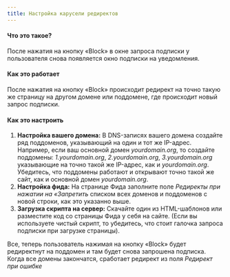 ```yaml
---
title: Настройка карусели редиректов
---
```



#### Что это такое?
После нажатия на кнопку «Block» в окне запроса подписки у пользователя снова появляется окно подписки на уведомления.

#### Как это работает
После нажатия на кнопку «Block» происходит редирект на точно такую же страницу на другом домене или поддомене, где происходит новый запрос подписки.

#### Как это настроить

1. **Настройка вашего домена:** В DNS-записях вашего домена создайте ряд поддоменов, указывающий на один и тот же IP-адрес. Например, если ваш основной домен _yourdomain.org_, то создайте поддомены: _1.yourdomain.org_, _2.yourdomain.org_, _3.yourdomain.org_ указывающие на точно такой же IP-адрес, как и _yourdomain.org_. Убедитесь, что поддомены работают и открывают точно такой же сайт, как и основной домен _yourdomain.org_.
2. **Настройка фида:** На странице Фида заполните поле _Редиректы при нажатии на «Запретить_ списком всех доменов и поддоменов с новой строки, как это указанно выше.
3. **Загрузка скрипта на сервер:** Скачайте один из HTML-шаблонов или разместите код со страницы Фида у себя на сайте. (Если вы используете чистый скрипт, то убедитесь, что стоит галочка запроса подписки при загрузке страницы).

Все, теперь пользователь нажимая на кнопку «Block» будет редиректнут на поддомен и там будет снова запрошена подписка. Когда все домены закончатся, сработает редирект из поля *Редирект при ошибке*
